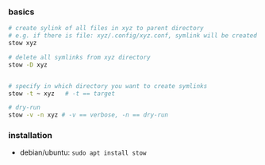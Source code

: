 ### basics

```bash
# create sylink of all files in xyz to parent directory
# e.g. if there is file: xyz/.config/xyz.conf, symlink will be created in .config directory of parent link-this: parent-dir/.config/xyz.conf
stow xyz

# delete all symlinks from xyz directory
stow -D xyz


# specify in which directory you want to create symlinks
stow -t ~ xyz   # -t == target

# dry-run
stow -v -n xyz # -v == verbose, -n == dry-run
```

### installation

- debian/ubuntu: `sudo apt install stow`
